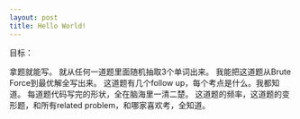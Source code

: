 ```yaml
---
layout: post
title: Hello World!
---
```


目标：

拿题就能写。
就从任何一道题里面随机抽取3个单词出来。
我能把这道题从Brute Force到最优解全写出来。
这道题有几个follow up，每个考点是什么。我都知道。
每道题代码写完的形状，全在脑海里一清二楚。
这道题的频率，这道题的变形题，和所有related problem，和哪家喜欢考，全知道。